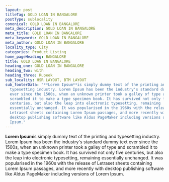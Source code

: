 ```yaml
---
layout: post
titleTag: GOLD LOAN IN BANGALORE
postType: sublocality
cononical: GOLD LOAN IN BANGALORE
meta_description: GOLD LOAN IN BANGALORE
meta_title: GOLD LOAN IN BANGALORE
meta_keywords: GOLD LOAN IN BANGALORE
meta_author: GOLD LOAN IN BANGALORE
locality_type: City
categories: Product Listing
home_pageHeading: BANGALORE
title: GOLD LOAN IN BANGALORE
heading_one: GOLD LOAN IN BANGALORE
heading_two: with
heading_three: Rupeek
sub_locality: HSR LAYOUT, BTM LAYOUT
sub_footerData: "**Lorem Ipsum**is simply dummy text of the printing and
  typesetting industry. Lorem Ipsum has been the industry's standard dummy text
  ever since the 1500s, when an unknown printer took a galley of type and
  scrambled it to make a type specimen book. It has survived not only five
  centuries, but also the leap into electronic typesetting, remaining
  essentially unchanged. It was popularised in the 1960s with the release of
  Letraset sheets containing Lorem Ipsum passages, and more recently with
  desktop publishing software like Aldus PageMaker including versions of Lorem
  Ipsum."
---
```

**Lorem Ipsum**is simply dummy text of the printing and typesetting industry. Lorem Ipsum has been the industry's standard dummy text ever since the 1500s, when an unknown printer took a galley of type and scrambled it to make a type specimen book. It has survived not only five centuries, but also the leap into electronic typesetting, remaining essentially unchanged. It was popularised in the 1960s with the release of Letraset sheets containing Lorem Ipsum passages, and more recently with desktop publishing software like Aldus PageMaker including versions of Lorem Ipsum.